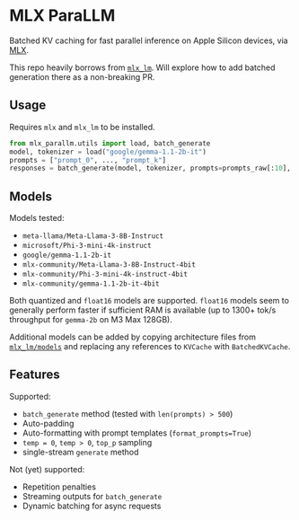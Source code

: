 
# MLX ParaLLM

Batched KV caching for fast parallel inference on Apple Silicon devices, via [MLX](https://github.com/ml-explore/mlx). 

This repo heavily borrows from [`mlx_lm`](https://github.com/ml-explore/mlx-examples/tree/main/llms/mlx_lm). Will explore how to add batched generation there as a non-breaking PR. 


## Usage
Requires `mlx` and `mlx_lm` to be installed.
```python
from mlx_parallm.utils import load, batch_generate
model, tokenizer = load("google/gemma-1.1-2b-it")
prompts = ["prompt_0", ..., "prompt_k"]
responses = batch_generate(model, tokenizer, prompts=prompts_raw[:10], max_tokens=100, verbose=True, format_prompts=True, temp=0.0)
```

## Models
Models tested: 
- `meta-llama/Meta-Llama-3-8B-Instruct`
- `microsoft/Phi-3-mini-4k-instruct`
- `google/gemma-1.1-2b-it`
- `mlx-community/Meta-Llama-3-8B-Instruct-4bit`
- `mlx-community/Phi-3-mini-4k-instruct-4bit`
- `mlx-community/gemma-1.1-2b-it-4bit`


Both quantized and `float16` models are supported. `float16` models seem to generally perform faster if sufficient RAM is available (up to 1300+ tok/s throughput for `gemma-2b` on M3 Max 128GB).

Additional models can be added by copying architecture files from [`mlx_lm/models`](https://github.com/ml-explore/mlx-examples/tree/main/llms/mlx_lm/models) and replacing any references to `KVCache` with `BatchedKVCache`. 

## Features
Supported:
- `batch_generate` method (tested with `len(prompts) > 500`)
- Auto-padding
- Auto-formatting with prompt templates (`format_prompts=True`)
- `temp = 0`, `temp > 0`, `top_p` sampling
- single-stream `generate` method 

Not (yet) supported: 
- Repetition penalties
- Streaming outputs for `batch_generate`
- Dynamic batching for async requests
